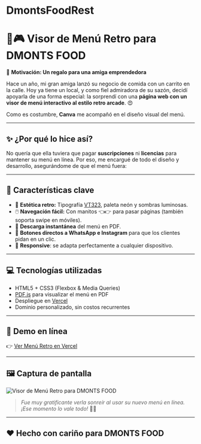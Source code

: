 ﻿# DmontsFoodRest

# 🍔🎮 Visor de Menú Retro para DMONTS FOOD

🚀 **Motivación: Un regalo para una amiga emprendedora**

Hace un año, mi gran amiga lanzó su negocio de comida con un carrito en la calle. Hoy ya tiene un local, y como fiel admiradora de su sazón, decidí apoyarla de una forma especial: la sorprendí con una **página web con un visor de menú interactivo al estilo retro arcade**. 😍

Como es costumbre, **Canva** me acompañó en el diseño visual del menú.

---

## ✨ ¿Por qué lo hice así?

No quería que ella tuviera que pagar **suscripciones** ni **licencias** para mantener su menú en línea. Por eso, me encargué de todo el diseño y desarrollo, asegurándome de que el menú fuera:

---

## 🧰 Características clave

- 🎨 **Estética retro:** Tipografía [VT323](https://fonts.google.com/specimen/VT323), paleta neón y sombras luminosas.
- 🖱️ **Navegación fácil:** Con manitos 👈👉 para pasar páginas (también soporta swipe en móviles).
- 📄 **Descarga instantánea** del menú en PDF.
- 📲 **Botones directos a WhatsApp e Instagram** para que los clientes pidan en un clic.
- 📐 **Responsive**: se adapta perfectamente a cualquier dispositivo.

---

## 💻 Tecnologías utilizadas

- HTML5 + CSS3 (Flexbox & Media Queries)
- [PDF.js](https://mozilla.github.io/pdf.js/) para visualizar el menú en PDF
- Despliegue en [Vercel](https://vercel.com/)
- Dominio personalizado, sin costos recurrentes

---

## 🔗 Demo en línea

👉 [Ver Menú Retro en Vercel](https://lnkd.in/esXGS_4E)

---

## 🖼️ Captura de pantalla

![Visor de Menú Retro para DMONTS FOOD](https://media.licdn.com/dms/image/v2/D4E22AQEjY5xNa4f72A/feedshare-shrink_2048_1536/B4EZch88sRHQAs-/0/1748621316910?e=1751500800&v=beta&t=MoI9f3RyIBWb759qefF0XEL75Lf8Bod4SbtlA-c5qHE)

> _Fue muy gratificante verla sonreír al usar su nuevo menú en línea. ¡Ese momento lo vale todo!_ 🙌🏼

---

## ❤️ Hecho con cariño para DMONTS FOOD

